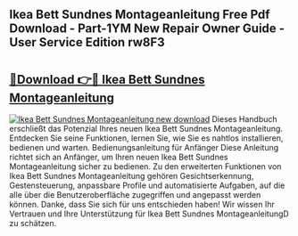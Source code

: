 ## Ikea Bett Sundnes Montageanleitung Free Pdf Download - Part-1YM New Repair Owner Guide - User Service Edition rw8F3

# <h2><a href="http://df6gn4.blite.top/?on=Ikea+Bett+Sundnes+Montageanleitung">🔗Download 👉🔴 Ikea Bett Sundnes Montageanleitung</a></h2>

[![Ikea Bett Sundnes Montageanleitung new download](https://i.imgur.com/lujVjoI.png)](http://df6gn4.blite.top/?on=Ikea+Bett+Sundnes+Montageanleitung)
Dieses Handbuch erschließt das Potenzial Ihres neuen Ikea Bett Sundnes Montageanleitung. Entdecken Sie seine Funktionen, lernen Sie, wie Sie es nahtlos installieren, bedienen und warten. Bedienungsanleitung für Anfänger Diese Anleitung richtet sich an Anfänger, um Ihren neuen Ikea Bett Sundnes Montageanleitung sicher zu bedienen. Zu den erweiterten Funktionen von Ikea Bett Sundnes Montageanleitung gehören Gesichtserkennung, Gestensteuerung, anpassbare Profile und automatisierte Aufgaben, auf die alle über die Benutzeroberfläche zugegriffen und angepasst werden können. Danke, dass Sie sich für uns entschieden haben! Wir wissen Ihr Vertrauen und Ihre Unterstützung für Ikea Bett Sundnes MontageanleitungD zu schätzen.
